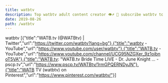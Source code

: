 ```yaml
---
title: watbtv
description: Top watbtv adult content creator 👁♐️ 👑 subscribe watbtv to my porn site below IG watbtv
date: 2019-08-26
path: /watbtv
---
```


watbtv
[{"title":"WATB.tv (@WATBtv) | Twitter","url":"https://twitter.com/watbtv?lang=bg"},{"title":"watbtv - YouTube","url":"https://www.youtube.com/user/watbtv"},{"title":"WATB.tv - YouTube","url":"https://www.youtube.com/channel/UCG95NZGXer_9z1oibnoT5VA"},{"title":"WATB.tv: \"WATB.tv Bride Time LIVE - Dr. June Knight ... - pscp.tv","url":"https://www.pscp.tv/WATBtv/1rmGPQERNDyJN"},{"title":"WATB TV (watbtv) on Pinterest","url":"https://www.pinterest.com/watbtv/"}]

